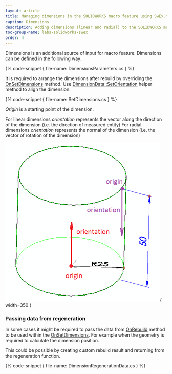 ```yaml
---
layout: article
title: Managing dimensions in the SOLIDWORKS macro feature using SwEx.MacroFeature framework
caption: Dimensions
description: Adding dimensions (linear and radial) to the SOLIDWORKS macro feature using SwEx.MacroFeature framework
toc-group-name: labs-solidworks-swex
order: 4
---
```

Dimensions is an additional source of input for macro feature. Dimensions can be defined in the following way:

{% code-snippet { file-name: DimensionsParameters.cs } %}

It is required to arrange the dimensions after rebuild by overriding the [OnSetDimensions](https://docs.codestack.net/swex/macro-feature/html/M_CodeStack_SwEx_MacroFeature_MacroFeatureEx_1_OnSetDimensions.htm) method. Use [DimensionData::SetOrientation](https://docs.codestack.net/swex/macro-feature/html/M_CodeStack_SwEx_MacroFeature_Data_DimensionDataExtension_SetOrientation.htm) helper method to align the dimension.

{% code-snippet { file-name: SetDimensions.cs } %}

*Origin* is a starting point of the dimension.

For linear dimensions *orientation* represents the vector along the direction of the dimension (i.e. the direction of measured entity)
For radial dimensions *orientation* represents the normal of the dimension (i.e. the vector of rotation of the dimension)

![Orientation of dimensions](dimensions-orientation.png){ width=350 }

### Passing data from regeneration

In some cases it might be required to pass the data from [OnRebuild](https://docs.codestack.net/swex/macro-feature/html/M_CodeStack_SwEx_MacroFeature_MacroFeatureEx_1_OnRebuild.htm) method to be used within the [OnSetDimensions](https://docs.codestack.net/swex/macro-feature/html/M_CodeStack_SwEx_MacroFeature_MacroFeatureEx_1_OnSetDimensions.htm). For example when the geometry is required to calculate the dimension position.

This could be possible by creating custom rebuild result and returning from the regeneration function.

{% code-snippet { file-name: DimensionRegenerationData.cs } %}